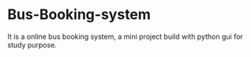 # Bus-Booking-system
It is a online bus booking system, a mini project build with python gui for study purpose.
